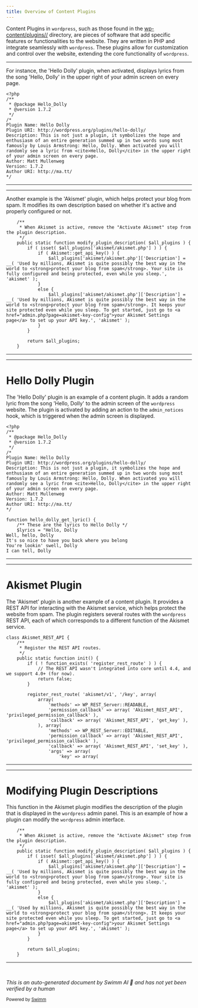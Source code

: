 ```yaml
---
title: Overview of Content Plugins
---
```

Content Plugins in <SwmToken path="/wp-content/plugins/hello.php" pos="8:7:7" line-data="Plugin URI: http://wordpress.org/plugins/hello-dolly/">`wordpress`</SwmToken>, such as those found in the <SwmPath>[wp-content/plugins//](/wp-content/plugins//)</SwmPath> directory, are pieces of software that add specific features or functionalities to the website. They are written in PHP and integrate seamlessly with <SwmToken path="/wp-content/plugins/hello.php" pos="8:7:7" line-data="Plugin URI: http://wordpress.org/plugins/hello-dolly/">`wordpress`</SwmToken>. These plugins allow for customization and control over the website, extending the core functionality of <SwmToken path="/wp-content/plugins/hello.php" pos="8:7:7" line-data="Plugin URI: http://wordpress.org/plugins/hello-dolly/">`wordpress`</SwmToken>.

<SwmSnippet path="/wp-content/plugins/hello.php" line="1">

---

For instance, the 'Hello Dolly' plugin, when activated, displays lyrics from the song 'Hello, Dolly' in the upper right of your admin screen on every page.

```hack
<?php
/**
 * @package Hello_Dolly
 * @version 1.7.2
 */
/*
Plugin Name: Hello Dolly
Plugin URI: http://wordpress.org/plugins/hello-dolly/
Description: This is not just a plugin, it symbolizes the hope and enthusiasm of an entire generation summed up in two words sung most famously by Louis Armstrong: Hello, Dolly. When activated you will randomly see a lyric from <cite>Hello, Dolly</cite> in the upper right of your admin screen on every page.
Author: Matt Mullenweg
Version: 1.7.2
Author URI: http://ma.tt/
*/
```

---

</SwmSnippet>

<SwmSnippet path="/wp-content/plugins/akismet/class.akismet-admin.php" line="1284">

---

Another example is the 'Akismet' plugin, which helps protect your blog from spam. It modifies its own description based on whether it's active and properly configured or not.

```hack
	/**
	 * When Akismet is active, remove the "Activate Akismet" step from the plugin description.
	 */
	public static function modify_plugin_description( $all_plugins ) {
		if ( isset( $all_plugins['akismet/akismet.php'] ) ) {
			if ( Akismet::get_api_key() ) {
				$all_plugins['akismet/akismet.php']['Description'] = __( 'Used by millions, Akismet is quite possibly the best way in the world to <strong>protect your blog from spam</strong>. Your site is fully configured and being protected, even while you sleep.', 'akismet' );
			}
			else {
				$all_plugins['akismet/akismet.php']['Description'] = __( 'Used by millions, Akismet is quite possibly the best way in the world to <strong>protect your blog from spam</strong>. It keeps your site protected even while you sleep. To get started, just go to <a href="admin.php?page=akismet-key-config">your Akismet Settings page</a> to set up your API key.', 'akismet' );
			}
		}

		return $all_plugins;
	}
```

---

</SwmSnippet>

<SwmSnippet path="/wp-content/plugins/hello.php" line="1">

---

# Hello Dolly Plugin

The 'Hello Dolly' plugin is an example of a content plugin. It adds a random lyric from the song 'Hello, Dolly' to the admin screen of the <SwmToken path="/wp-content/plugins/hello.php" pos="8:7:7" line-data="Plugin URI: http://wordpress.org/plugins/hello-dolly/">`wordpress`</SwmToken> website. The plugin is activated by adding an action to the <SwmToken path="/wp-content/plugins/hello.php" pos="68:22:22" line-data="// Now we set that function up to execute when the admin_notices action is called.">`admin_notices`</SwmToken> hook, which is triggered when the admin screen is displayed.

```hack
<?php
/**
 * @package Hello_Dolly
 * @version 1.7.2
 */
/*
Plugin Name: Hello Dolly
Plugin URI: http://wordpress.org/plugins/hello-dolly/
Description: This is not just a plugin, it symbolizes the hope and enthusiasm of an entire generation summed up in two words sung most famously by Louis Armstrong: Hello, Dolly. When activated you will randomly see a lyric from <cite>Hello, Dolly</cite> in the upper right of your admin screen on every page.
Author: Matt Mullenweg
Version: 1.7.2
Author URI: http://ma.tt/
*/

function hello_dolly_get_lyric() {
	/** These are the lyrics to Hello Dolly */
	$lyrics = "Hello, Dolly
Well, hello, Dolly
It's so nice to have you back where you belong
You're lookin' swell, Dolly
I can tell, Dolly
```

---

</SwmSnippet>

<SwmSnippet path="/wp-content/plugins/akismet/class.akismet-rest-api.php" line="3">

---

# Akismet Plugin

The 'Akismet' plugin is another example of a content plugin. It provides a REST API for interacting with the Akismet service, which helps protect the website from spam. The plugin registers several routes with the <SwmToken path="/wp-content/plugins/hello.php" pos="8:7:7" line-data="Plugin URI: http://wordpress.org/plugins/hello-dolly/">`wordpress`</SwmToken> REST API, each of which corresponds to a different function of the Akismet service.

```hack
class Akismet_REST_API {
	/**
	 * Register the REST API routes.
	 */
	public static function init() {
		if ( ! function_exists( 'register_rest_route' ) ) {
			// The REST API wasn't integrated into core until 4.4, and we support 4.0+ (for now).
			return false;
		}

		register_rest_route( 'akismet/v1', '/key', array(
			array(
				'methods' => WP_REST_Server::READABLE,
				'permission_callback' => array( 'Akismet_REST_API', 'privileged_permission_callback' ),
				'callback' => array( 'Akismet_REST_API', 'get_key' ),
			), array(
				'methods' => WP_REST_Server::EDITABLE,
				'permission_callback' => array( 'Akismet_REST_API', 'privileged_permission_callback' ),
				'callback' => array( 'Akismet_REST_API', 'set_key' ),
				'args' => array(
					'key' => array(
```

---

</SwmSnippet>

<SwmSnippet path="/wp-content/plugins/akismet/class.akismet-admin.php" line="1284">

---

# Modifying Plugin Descriptions

This function in the Akismet plugin modifies the description of the plugin that is displayed in the <SwmToken path="/wp-content/plugins/hello.php" pos="8:7:7" line-data="Plugin URI: http://wordpress.org/plugins/hello-dolly/">`wordpress`</SwmToken> admin panel. This is an example of how a plugin can modify the <SwmToken path="/wp-content/plugins/hello.php" pos="8:7:7" line-data="Plugin URI: http://wordpress.org/plugins/hello-dolly/">`wordpress`</SwmToken> admin interface.

```hack
	/**
	 * When Akismet is active, remove the "Activate Akismet" step from the plugin description.
	 */
	public static function modify_plugin_description( $all_plugins ) {
		if ( isset( $all_plugins['akismet/akismet.php'] ) ) {
			if ( Akismet::get_api_key() ) {
				$all_plugins['akismet/akismet.php']['Description'] = __( 'Used by millions, Akismet is quite possibly the best way in the world to <strong>protect your blog from spam</strong>. Your site is fully configured and being protected, even while you sleep.', 'akismet' );
			}
			else {
				$all_plugins['akismet/akismet.php']['Description'] = __( 'Used by millions, Akismet is quite possibly the best way in the world to <strong>protect your blog from spam</strong>. It keeps your site protected even while you sleep. To get started, just go to <a href="admin.php?page=akismet-key-config">your Akismet Settings page</a> to set up your API key.', 'akismet' );
			}
		}

		return $all_plugins;
	}
```

---

</SwmSnippet>

&nbsp;

*This is an auto-generated document by Swimm AI 🌊 and has not yet been verified by a human*

<SwmMeta version="3.0.0" repo-id="Z2l0aHViJTNBJTNBbXl3ZWJzaXRlZGVtbyUzQSUzQWdpbGFkbmF2b3Q=" repo-name="mywebsitedemo"><sup>Powered by [Swimm](https://app.swimm.io/)</sup></SwmMeta>

